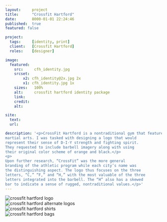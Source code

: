 ```yaml
---
layout:     project
title:      "Crossfit Hartford"
date:       8000-01-01 22:24:46
published:  true
featured: false

project:
  tags:     [identity, print]
  client:   [Crossfit Hartford]
  roles:    [designer]

image:
  featured:
    src:     cfh_identity.jpg
    srcset:  
        x2: cfh_identity@2x.jpg 2x
        x1: cfh_identity.jpg 1x
    sizes:   100%
    alt:     crossfit hartford identity package
    link:
    credit:
    alt:

site:
  text:
  url:  

description: '<p>CrossFit Hartford is a nontraditional gym that features mixed
martial arts. I was tasked with designing a logo that would
represent their sense of D-I-Y strength and fighting spirit.
They requested to include barbell imagery along with using
their original color scheme of orange and black.</p>
<p>
Upon further research, “CrossFit” was the more general
branding of the athletic program while each city’s name was
the distinguishing aspect. The logo thus focuses on the three
letters, “C,” “F,” and “H,” with the most valuable of the three
letters integrated into the barbell. The “H” also has a skewed
bar to indicate a sense of rugged, nontraditional values.</p>'
---
```

<div class="width--full">
<img src="{{ site.baseurl }}/img/work/crossfit-hartford/crossfit_hartford_logo.jpg"
     srcset="{{ site.baseurl }}/img/work/crossfit-hartford/crossfit_hartford_logo@2x.jpg 2x, {{ site.baseurl }}/img/work/crossfit-hartford/crossfit_hartford_logo.jpg 1x"
     sizes="100%"  
     alt="crossfit hartford logo">
</div>
<div class="width--full">
<img src="{{ site.baseurl }}/img/work/crossfit-hartford/alt_crossfit_hartford_logos.jpg"
     srcset="{{ site.baseurl }}/img/work/crossfit-hartford/alt_crossfit_hartford_logos@2x.jpg 2x, {{ site.baseurl }}/img/work/crossfit-hartford/alt_crossfit_hartford_logos.jpg 1x"
     sizes="100%"  
     alt="crossfit hartford alternate logos">
</div>
<div class="width--full">
<img src="{{ site.baseurl }}/img/work/crossfit-hartford/cfh_shirts.jpg"
     srcset="{{ site.baseurl }}/img/work/crossfit-hartford/cfh_shirts@2x.jpg 2x, {{ site.baseurl }}/img/work/crossfit-hartford/cfh_shirts.jpg 1x"
     sizes="100%"  
     alt="crossfit hartford shirts">
</div>
<div class="width--full">
<img src="{{ site.baseurl }}/img/work/crossfit-hartford/cfh_bags.jpg"
     srcset="{{ site.baseurl }}/img/work/crossfit-hartford/cfh_bags@2x.jpg 2x, {{ site.baseurl }}/img/work/crossfit-hartford/cfh_bags.jpg 1x"
     sizes="100%"  
     alt="crossfit hartford bags">  
</div>        